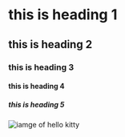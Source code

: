 # this is heading 1
## this is heading 2
### this is heading 3
#### this is heading 4
##### this is heading 5
![ iamge of hello kitty](https://en.wikipedia.org/wiki/Hello_Kitty#/media/File:Hello_kitty_character_portrait.png)
